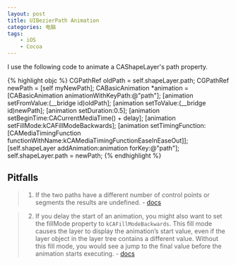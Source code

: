 ```yaml
---
layout: post
title: UIBezierPath Animation
categories: 电脑
tags:
    - iOS
    - Cocoa
---
```

I use the following code to animate a CAShapeLayer's path property.

{% highlight objc %}
CGPathRef oldPath = self.shapeLayer.path;
CGPathRef newPath = [self myNewPath];
CABasicAnimation *animation = [CABasicAnimation animationWithKeyPath:@"path"];
[animation setFromValue:(__bridge id)oldPath];
[animation setToValue:(__bridge id)newPath];
[animation setDuration:0.5];
[animation setBeginTime:CACurrentMediaTime() + delay];
[animation setFillMode:kCAFillModeBackwards];
[animation setTimingFunction:[CAMediaTimingFunction functionWithName:kCAMediaTimingFunctionEaseInEaseOut]];
[self.shapeLayer addAnimation:animation forKey:@"path"];
self.shapeLayer.path = newPath;
{% endhighlight %}

## Pitfalls
>1. If the two paths have a different number of control points or segments the results are undefined. - [docs](https://developer.apple.com/library/mac/documentation/GraphicsImaging/Reference/CAShapeLayer_class/Reference/Reference.html#//apple_ref/doc/uid/TP40008314-CH1-SW20)

>2. If you delay the start of an animation, you might also want to set the fillMode property to `kCAFillModeBackwards`. This fill mode causes the layer to display the animation’s start value, even if the layer object in the layer tree contains a different value. Without this fill mode, you would see a jump to the final value before the animation starts executing. - [docs](https://developer.apple.com/library/ios/documentation/Cocoa/Conceptual/CoreAnimation_guide/AdvancedAnimationTricks/AdvancedAnimationTricks.html#//apple_ref/doc/uid/TP40004514-CH8-SW2)
